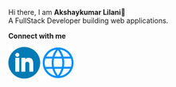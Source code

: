 Hi there, I am **Akshaykumar Lilani**👋 
<br> 
A FullStack Developer building web applications.

**Connect with me**

[![LinkedIn](./LinkedIn-logo.svg)](https://www.linkedin.com/in/akshay-lilani/)   [![Portfolio](./portfolio.svg "Porfolio")](https://Akshaykumarlilani.github.io)
